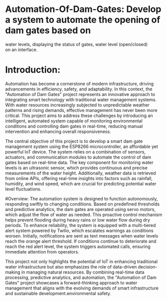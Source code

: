 # Automation-Of-Dam-Gates: Develop a system to automate the opening of dam gates based on 
water levels, displaying the status of gates, water level (open/closed) 
on an interface.

# Introduction:
Automation has become a cornerstone of modern infrastructure, driving advancements in efficiency, safety, 
and adaptability. In this context, the "Automation of Dam Gates" project represents an innovative approach to 
integrating smart technology with traditional water management systems. With water resources increasingly 
subjected to unpredictable weather patterns and rising demands, effective management has never been more 
critical. This project aims to address these challenges by introducing an intelligent, automated system capable 
of monitoring environmental conditions and controlling dam gates in real-time, reducing manual intervention 
and enhancing overall responsiveness.

The central objective of this project is to develop a smart dam gate management system using the ESP8266 
microcontroller, an affordable yet powerful IoT device. The system relies on a combination of sensors, 
actuators, and communication modules to automate the control of dam gates based on real-time data. The key 
component for monitoring water levels is an ultrasonic sensor, which provides continuous and precise 
measurements of the water height. Additionally, weather data is retrieved from online APIs, offering real-time 
insights into factors such as rainfall, humidity, and wind speed, which are crucial for predicting potential water 
level fluctuations.

#Overview:
The automation system is designed to function autonomously, responding swiftly to changing conditions. 
Based on predefined thresholds and predictive analytics, the dam gates are operated using servo motors, which 
adjust the flow of water as needed. This proactive control mechanism helps prevent flooding during heavy 
rains or low water flow during dry periods. To enhance reliability, the system is equipped with a multi-tiered 
alert system powered by Twilio, which escalates warnings as conditions worsen. Initially, notifications are 
sent as text messages when water levels reach the orange alert threshold. If conditions continue to deteriorate 
and reach the red alert level, the system triggers automated calls, ensuring immediate attention from operators.

This project not only highlights the potential of IoT in enhancing traditional water infrastructure but also 
emphasizes the role of data-driven decision-making in managing natural resources. By combining real-time 
data processing, predictive analytics, and automation, the "Automation of Dam Gates" project showcases a 
forward-thinking approach to water management that aligns with the evolving demands of smart 
infrastructure and sustainable development.environmental safety.
